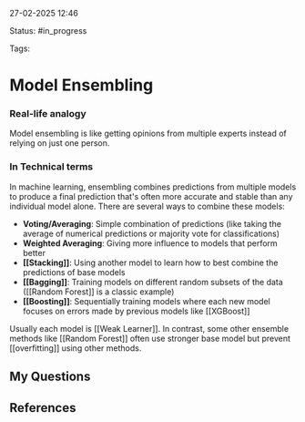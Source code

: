 

27-02-2025 12:46

Status: #in_progress

Tags:

# Model Ensembling

### Real-life analogy
Model ensembling is like getting opinions from multiple experts instead of relying on just one person.
### In Technical terms
In machine learning, ensembling combines predictions from multiple models to produce a final prediction that's often more accurate and stable than any individual model alone. There are several ways to combine these models:

- **Voting/Averaging**: Simple combination of predictions (like taking the average of numerical predictions or majority vote for classifications)
- **Weighted Averaging**: Giving more influence to models that perform better
- **[[Stacking]]**: Using another model to learn how to best combine the predictions of base models
- **[[Bagging]]**: Training models on different random subsets of the data ([[Random Forest]] is a classic example)
- **[[Boosting]]**: Sequentially training models where each new model focuses on errors made by previous models like [[XGBoost]]

Usually each model is [[Weak Learner]]. In contrast, some other ensemble methods like [[Random Forest]] often use stronger base model 
but prevent [[overfitting]]  using other methods.





## My Questions


## References

